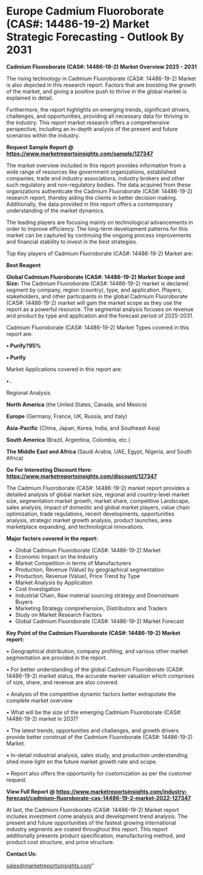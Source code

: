  # Europe Cadmium Fluoroborate (CAS#: 14486-19-2) Market Strategic Forecasting - Outlook By 2031

<Strong> Cadmium Fluoroborate (CAS#: 14486-19-2) Market Overview 2025 - 2031</strong>

The rising technology in Cadmium Fluoroborate (CAS#: 14486-19-2) Market is also depicted in this research report. Factors that are boosting the growth of the market, and giving a positive push to thrive in the global market is explained in detail.

Furthermore, the report highlights on emerging trends, significant drivers, challenges, and opportunities, providing all necessary data for thriving in the industry. This report market research offers a comprehensive perspective, including an in-depth analysis of the present and future scenarios within the industry.

<strong>Request Sample Report @ <a href=https://www.marketreportsinsights.com/sample/127347>https://www.marketreportsinsights.com/sample/127347</a></strong>

The market overview included in this report provides information from a wide range of resources like government organizations, established companies, trade and industry associations, industry brokers and other such regulatory and non-regulatory bodies. The data acquired from these organizations authenticate the Cadmium Fluoroborate (CAS#: 14486-19-2) research report, thereby aiding the clients in better decision making. Additionally, the data provided in this report offers a contemporary understanding of the market dynamics.

The leading players are focusing mainly on technological advancements in order to improve efficiency. The long-term development patterns for this market can be captured by continuing the ongoing process improvements and financial stability to invest in the best strategies.

Top Key players of Cadmium Fluoroborate (CAS#: 14486-19-2) Market are:

<strong>Best Reagent</strong>

<strong><b>Global Cadmium Fluoroborate (CAS#: 14486-19-2) Market Scope and Size:</b></strong>
The Cadmium Fluoroborate (CAS#: 14486-19-2) market is declared segment by company, region (country), type, and application. Players, stakeholders, and other participants in the global Cadmium Fluoroborate (CAS#: 14486-19-2) market will gain the market scope as they use the report as a powerful resource. The segmental analysis focuses on revenue and product by type and application and the forecast period of 2025-2031.

Cadmium Fluoroborate (CAS#: 14486-19-2) Market Types covered in this report are:

<strong>• Purify?95%

• Purify</strong>

Market Applications covered in this report are:

<strong>• .</strong> 

Regional Analysis

<strong>North America</strong> (the United States, Canada, and Mexico)

<strong>Europe</strong> (Germany, France, UK, Russia, and Italy)

<strong>Asia-Pacific</strong> (China, Japan, Korea, India, and Southeast Asia)

<strong>South America</strong> (Brazil, Argentina, Colombia, etc.)

<strong>The Middle East and Africa</strong> (Saudi Arabia, UAE, Egypt, Nigeria, and South Africa)

<strong>Go For Interesting Discount Here: <a href=https://www.marketreportsinsights.com/discount/127347>https://www.marketreportsinsights.com/discount/127347</a></strong>

The Cadmium Fluoroborate (CAS#: 14486-19-2) market report provides a detailed analysis of global market size, regional and country-level market size, segmentation market growth, market share, competitive Landscape, sales analysis, impact of domestic and global market players, value chain optimization, trade regulations, recent developments, opportunities analysis, strategic market growth analysis, product launches, area marketplace expanding, and technological innovations.

<strong><b>Major factors covered in the report:</b></strong>
<ul>
  <li>Global Cadmium Fluoroborate (CAS#: 14486-19-2) Market </li>
  <li>Economic Impact on the Industry</li>
  <li>Market Competition in terms of Manufacturers</li>
  <li>Production, Revenue (Value) by geographical segmentation</li>
  <li>Production, Revenue (Value), Price Trend by Type</li>
  <li>Market Analysis by Application</li>
  <li>Cost Investigation</li>
  <li>Industrial Chain, Raw material sourcing strategy and Downstream Buyers</li>
  <li>Marketing Strategy comprehension, Distributors and Traders</li>
  <li>Study on Market Research Factors</li>
  <li>Global Cadmium Fluoroborate (CAS#: 14486-19-2) Market Forecast</li>
</ul>

<strong><b>Key Point of the Cadmium Fluoroborate (CAS#: 14486-19-2) Market report:</b></strong>

• Geographical distribution, company profiling, and various other market segmentation are provided in the report.

• For better understanding of the global Cadmium Fluoroborate (CAS#: 14486-19-2) market status, the accurate market valuation which comprises of size, share, and revenue are also covered.

• Analysis of the competitive dynamic factors better extrapolate the complete market overview

• What will be the size of the emerging Cadmium Fluoroborate (CAS#: 14486-19-2) market in 2031?

• The latest trends, opportunities and challenges, and growth drivers provide better construal of the Cadmium Fluoroborate (CAS#: 14486-19-2) Market.

• In-detail industrial analysis, sales study, and production understanding shed more light on the future market growth rate and scope.

• Report also offers the opportunity for customization as per the customer request.

<strong><b>View Full Report @ <a href=https://www.marketreportsinsights.com/industry-forecast/cadmium-fluoroborate-cas-14486-19-2-market-2022-127347>https://www.marketreportsinsights.com/industry-forecast/cadmium-fluoroborate-cas-14486-19-2-market-2022-127347</a></b></strong>


At last, the Cadmium Fluoroborate (CAS#: 14486-19-2) Market report includes investment come analysis and development trend analysis. The present and future opportunities of the fastest growing international industry segments are coated throughout this report. This report additionally presents product specification, manufacturing method, and product cost structure, and price structure.

<strong>Contact Us:</strong>

sales@marketreportsinsights.com"
